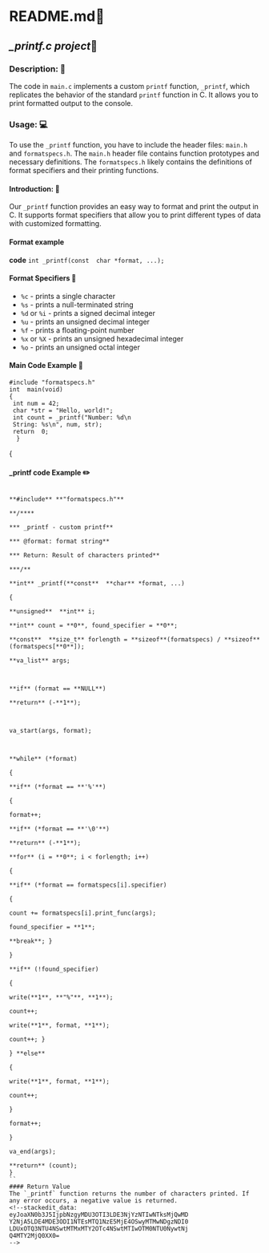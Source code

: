 # README.md:notebook:
## *_printf.c project*:memo:

### Description: :book:
The code in `main.c` implements a custom `printf` function, `_printf`, which replicates the behavior of the standard `printf` function in C. It allows you to print formatted output to the console.

### Usage: :computer:
 To use the `_printf` function, you have to include the header files: `main.h` and `formatspecs.h`. The `main.h` header file contains function prototypes and necessary definitions. The `formatspecs.h` likely contains the definitions of format specifiers and their printing functions.

#### Introduction: :dart:
Our `_printf` function provides an easy way to format and print the output in C. It supports format specifiers that allow you to print different types of data with customized formatting.

#### Format example
 **code**
`int _printf(const  char *format, ...);`

#### Format Specifiers :calling:
-   `%c` - prints a single character
-   `%s` - prints a null-terminated string
-   `%d` or `%i` - prints a signed decimal integer
-   `%u` - prints an unsigned decimal integer
-   `%f` - prints a floating-point number
-   `%x` or `%X` - prints an unsigned hexadecimal integer
-   `%o` - prints an unsigned octal integer

#### Main Code Example :pencil:
```#include "main.h"  
#include "formatspecs.h"  
int  main(void) 
{ 
 int num = 42;
 char *str = "Hello, world!";
 int count = _printf("Number: %d\n
 String: %s\n", num, str); 
 return  0; 
  }
```
{
#### _printf code Example :pencil2:
```**#include** **"main.h"**

**#include** **"formatspecs.h"**

**/****

*** _printf - custom printf**

*** @format: format string**

*** Return: Result of characters printed**

***/**

**int** _printf(**const**  **char** *format, ...)

{

**unsigned**  **int** i;

**int** count = **0**, found_specifier = **0**;

**const**  **size_t** forlength = **sizeof**(formatspecs) / **sizeof**(formatspecs[**0**]);

**va_list** args;

  

**if** (format == **NULL**)

**return** (-**1**);

  

va_start(args, format);

  

**while** (*format)

{

**if** (*format == **'%'**)

{

format++;

**if** (*format == **'\0'**)

**return** (-**1**);

**for** (i = **0**; i < forlength; i++)

{

**if** (*format == formatspecs[i].specifier)

{

count += formatspecs[i].print_func(args);

found_specifier = **1**;

**break**; }

}

**if** (!found_specifier)

{

write(**1**, **"%"**, **1**);

count++;

write(**1**, format, **1**);

count++; }

} **else**

{

write(**1**, format, **1**);

count++;

}

format++;

}

va_end(args);

**return** (count);
}
``
#### Return Value
The `_printf` function returns the number of characters printed. If any error occurs, a negative value is returned.
<!--stackedit_data:
eyJoaXN0b3J5IjpbNzgyMDU3OTI3LDE3NjYzNTIwNTksMjQwMD
Y2NjA5LDE4MDE3ODI1NTEsMTQ1NzE5MjE4OSwyMTMwNDgzNDI0
LDUxOTQ3NTU4NSwtMTMxMTY2OTc4NSwtMTIwOTM0NTU0NywtNj
Q4MTY2MjQ0XX0=
-->